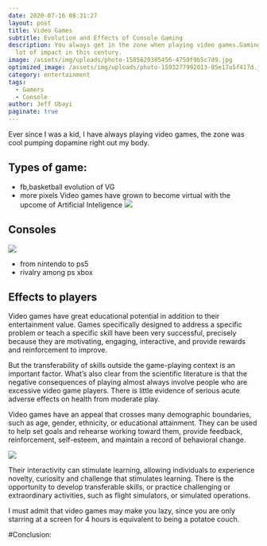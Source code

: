 ```yaml
---
date: 2020-07-16 08:31:27
layout: post
title: Video Games
subtitle: Evolution and Effects of Console Gaming
description: You always get in the zone when playing video games.Gaming has a
  lot of impact in this century.
image: /assets/img/uploads/photo-1585620385456-4759f9b5c7d9.jpg
optimized_image: /assets/img/uploads/photo-1593277992013-05e17a5f417d.jpg
category: entertainment
tags:
  - Gamers
  - Console
author: Jeff Ubayi
paginate: true
---
```

Ever since I was a kid, I have always playing video games, the zone was cool pumping dopamine right out my body. 
## Types of game: 
- fb,basketball
evolution of VG
 - more pixels
Video games have grown to become  virtual with the upcome of Artificial Inteligence
![](https://images.unsplash.com/photo-1592478411213-6153e4ebc07d?ixlib=rb-1.2.1&auto=format&fit=crop&w=500&q=60)

## Consoles
![](https://images.unsplash.com/photo-1580327344181-c1163234e5a0?ixlib=rb-1.2.1&ixid=eyJhcHBfaWQiOjEyMDd9&auto=format&fit=crop&w=500&q=60)
 - from nintendo to ps5
- rivalry among ps xbox

## Effects to players

Video games have great educational potential in addition to their entertainment value. Games specifically designed to address a specific problem or teach a specific skill have been very successful, precisely because they are motivating, engaging, interactive, and provide rewards and reinforcement to improve.

But the transferability of skills outside the game-playing context is an important factor. What’s also clear from the scientific literature is that the negative consequences of playing almost always involve people who are excessive video game players. There is little evidence of serious acute adverse effects on health from moderate play.

Video games have an appeal that crosses many demographic boundaries, such as age, gender, ethnicity, or educational attainment. They can be used to help set goals and rehearse working toward them, provide feedback, reinforcement, self-esteem, and maintain a record of behavioral change.

![](https://images.unsplash.com/photo-1565869764622-26609bd61b3f?ixlib=rb-1.2.1&ixid=eyJhcHBfaWQiOjEyMDd9&auto=format&fit=crop&w=500&q=60)

Their interactivity can stimulate learning, allowing individuals to experience novelty, curiosity and challenge that stimulates learning. There is the opportunity to develop transferable skills, or practice challenging or extraordinary activities, such as flight simulators, or simulated operations.

I must admit that video games may make you lazy, since you are only starring at a screen for 4 hours is equivalent to being a potatoe couch.

#Conclusion: